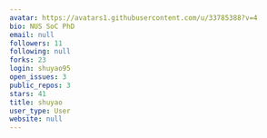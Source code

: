 ```yaml
---
avatar: https://avatars1.githubusercontent.com/u/33785388?v=4
bio: NUS SoC PhD
email: null
followers: 11
following: null
forks: 23
login: shuyao95
open_issues: 3
public_repos: 3
stars: 41
title: shuyao
user_type: User
website: null
---
```

